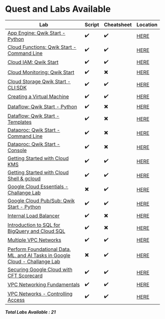 # Quest and Labs Available

| Lab | Script | Cheatsheet | Location |
| --- | ------ | ---------- | -------- |
| [App Engine: Qwik Start - Python](https://www.qwiklabs.com/focuses/1014?parent=catalog)  | :heavy_check_mark: | :heavy_check_mark: | [HERE](App%20Engine%20Qwik%20Start%20-%20Python) |
| [Cloud Functions: Qwik Start - Command Line](https://www.qwiklabs.com/focuses/916?parent=catalog) | :heavy_check_mark: | :heavy_check_mark: | [HERE](Cloud%20Functions%20Qwik%20Start%20-%20Command%20Line) |
| [Cloud IAM: Qwik Start](https://www.qwiklabs.com/focuses/551?parent=catalog) | :heavy_check_mark: | :heavy_check_mark: | [HERE](Cloud%20IAM%20%20Qwik%20Start) |
| [Cloud Monitoring: Qwik Start](https://www.qwiklabs.com/focuses/10599?parent=catalog) | :heavy_check_mark: | :heavy_multiplication_x: | [HERE](Cloud%20Monitoring%20%20Qwik%20Start) |
| [Cloud Storage Qwik Start - CLI:SDK](https://www.qwiklabs.com/focuses/569?parent=catalog) | :heavy_check_mark: | :heavy_check_mark: | [HERE](Cloud%20Storage%20Qwik%20Start%20-%20CLI%3ASDK) |
| [Creating a Virtual Machine](https://www.qwiklabs.com/focuses/3563?parent=catalog) | :heavy_check_mark: | :heavy_check_mark: | [HERE](Creating%20a%20Virtual%20Machine) |
| [Dataflow: Qwik Start - Python](https://www.qwiklabs.com/focuses/1100?parent=catalog) | :heavy_check_mark: | :heavy_multiplication_x: | [HERE](Dataflow%3A%20Qwik%20Start%20-%20Python) |
| [Dataflow: Qwik Start - Templates](https://www.qwiklabs.com/focuses/1101?parent=catalog) | :heavy_check_mark: | :heavy_multiplication_x: | [HERE](Dataflow%3A%20Qwik%20Start%20-%20Templates) |
| [Dataproc: Qwik Start - Command Line](https://www.qwiklabs.com/focuses/585?parent=catalog) | :heavy_check_mark: | :heavy_multiplication_x: | [HERE](Dataproc%3A%20Qwik%20Start%20-%20Command%20Line) |
| [Dataproc: Qwik Start - Console](https://www.qwiklabs.com/focuses/586?parent=catalog) | :heavy_check_mark: | :heavy_multiplication_x: | [HERE](Dataproc%3A%20Qwik%20Start%20-%20Console) |
| [Getting Started with Cloud KMS](https://www.qwiklabs.com/focuses/1713?parent=catalog) | :heavy_check_mark: | :heavy_check_mark: | [HERE](Getting%20Started%20with%20Cloud%20KMS) |
| [Getting Started with Cloud Shell & gcloud](https://www.qwiklabs.com/focuses/563?parent=catalog) | :heavy_check_mark: | :heavy_check_mark: | [HERE](Getting%20Started%20with%20Cloud%20Shell%20%26%20gcloud) |
| [Google Cloud Essentials - Challange Lab](https://www.qwiklabs.com/focuses/1734?parent=catalog) | :heavy_multiplication_x: | :heavy_check_mark: | [HERE](Google%20Cloud%20Essentials%20-%20Challange%20Lab) |
| [Google Cloud Pub/Sub: Qwik Start - Python](https://www.qwiklabs.com/focuses/2775?parent=catalog) | :heavy_check_mark: | :heavy_check_mark: | [HERE](Google%20Cloud%20Pub%3ASub%20-%20Qwik%20Start%20-%20Python) |
| [Internal Load Balancer](https://www.qwiklabs.com/focuses/1910?parent=catalog) | :heavy_check_mark: | :heavy_multiplication_x: | [HERE](Internal%20Load%20Balancer) |
| [Introduction to SQL for BigQuery and Cloud SQL](https://www.qwiklabs.com/focuses/2802?parent=catalog) | :heavy_check_mark: | :heavy_multiplication_x: | [HERE](Introduction%20to%20SQL%20for%20BigQuery%20and%20Cloud%20SQL) |
| [Multiple VPC Networks](https://www.qwiklabs.com/focuses/1230?parent=catalog) | :heavy_check_mark: | :heavy_check_mark: | [HERE](Multiple%20VPC%20Networks) |
| [Perform Foundational Data, ML, and AI Tasks in Google Cloud - Challange Lab](https://www.qwiklabs.com/focuses/11044?parent=catalog) | :heavy_multiplication_x: | :heavy_check_mark: | [HERE](Perform%20Foundational%20Data%2C%20ML%2C%20and%20AI%20Tasks%20in%20Google%20Cloud%20-%20Challange%20Lab) |
| [Securing Google Cloud with CFT Scorecard](https://www.qwiklabs.com/focuses/10437?parent=catalog) | :heavy_check_mark: | :heavy_check_mark: | [HERE](Securing%20Google%20Cloud%20with%20CFT%20Scorecard) |
| [VPC Networking Fundamentals](https://www.qwiklabs.com/focuses/1229?parent=catalog) | :heavy_check_mark: | :heavy_check_mark: | [HERE](VPC%20Networking%20Fundamentals) |
| [VPC Networks - Controlling Access](https://www.qwiklabs.com/focuses/1231?parent=catalog) | :heavy_check_mark: | :heavy_check_mark: | [HERE](VPC%20Networks%20-%20Controlling%20Access) |

***Total Labs Available : 21***
